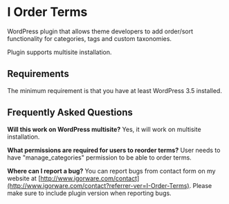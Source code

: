 I Order Terms
=============

WordPress plugin that allows theme developers to add order/sort functionality for categories, tags and custom taxonomies.

Plugin supports multisite installation.


Requirements
------------
The minimum requirement is that you have at least WordPress 3.5 installed.


Frequently Asked Questions
--------------------------

**Will this work on WordPress multisite?**
Yes, it will work on multisite installation.

**What permissions are required for users to reorder terms?**
User needs to have "manage_categories" permission to be able to order terms.

**Where can I report a bug?**
You can report bugs from contact form on my website at [http://www.igorware.com/contact](http://www.igorware.com/contact?referrer-ver=I-Order-Terms).
Please make sure to include plugin version when reporting bugs.
